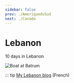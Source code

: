 ```yaml
---
sidebar: false
prev: ./AmeriqueduSud
next: ./Canada
---
```


# Lebanon

10 days in Lebanon

<img :src="$withBase('/img/Liban.jpg')" alt="Boat at Batrum">

::: tip
[My Lebanon blog](http://liban.rouquin.me/) (French)